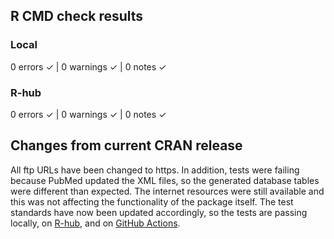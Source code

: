 ## R CMD check results

### Local

  0 errors ✓ | 0 warnings ✓ | 0 notes ✓

### R-hub

  0 errors ✓ | 0 warnings ✓ | 0 notes ✓

## Changes from current CRAN release

All ftp URLs have been changed to https. In addition, tests were failing because PubMed updated the XML files, so the generated database tables were different than expected. The internet resources were still available and this was not affecting the functionality of the package itself. The test standards have now been updated accordingly, so the tests are passing locally, on [R-hub](https://builder.r-hub.io/status/original/pmparser_1.0.15.tar.gz-f3c5f8f8258d40f090186665198c4366), and on [GitHub Actions](https://github.com/hugheylab/pmparser/actions/workflows/check-deploy.yaml).
